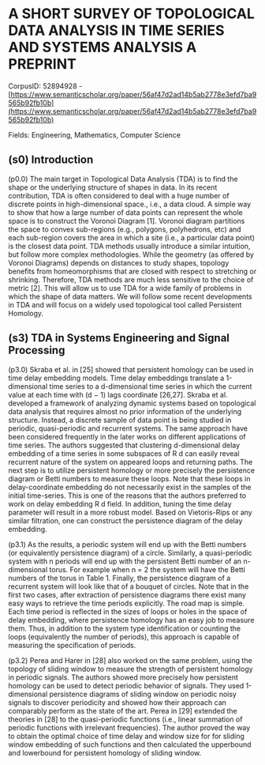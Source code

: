 # A SHORT SURVEY OF TOPOLOGICAL DATA ANALYSIS IN TIME SERIES AND SYSTEMS ANALYSIS A PREPRINT

CorpusID: 52894928 - [https://www.semanticscholar.org/paper/56af47d2ad14b5ab2778e3efd7ba9565b92fb10b](https://www.semanticscholar.org/paper/56af47d2ad14b5ab2778e3efd7ba9565b92fb10b)

Fields: Engineering, Mathematics, Computer Science

## (s0) Introduction
(p0.0) The main target in Topological Data Analysis (TDA) is to find the shape or the underlying structure of shapes in data. In its recent contribution, TDA is often considered to deal with a huge number of discrete points in high-dimensional space., i.e., a data cloud. A simple way to show that how a large number of data points can represent the whole space is to construct the Voronoi Diagram [1]. Voronoi diagram partitions the space to convex sub-regions (e.g., polygons, polyhedrons, etc) and each sub-region covers the area in which a site (i.e., a particular data point) is the closest data point. TDA methods usually introduce a similar intuition, but follow more complex methodologies. While the geometry (as offered by Voronoi Diagrams) depends on distances to study shapes, topology benefits from homeomorphisms that are closed with respect to stretching or shrinking. Therefore, TDA methods are much less sensitive to the choice of metric [2]. This will allow us to use TDA for a wide family of problems in which the shape of data matters. We will follow some recent developments in TDA and will focus on a widely used topological tool called Persistent Homology.
## (s3) TDA in Systems Engineering and Signal Processing
(p3.0) Skraba et al. in [25] showed that persistent homology can be used in time delay embedding models. Time delay embeddings translate a 1-dimensional time series to a d-dimensional time series in which the current value at each time with (d − 1) lags coordinate [26,27]. Skraba et al. developed a framework of analyzing dynamic systems based on topological data analysis that requires almost no prior information of the underlying structure. Instead, a discrete sample of data point is being studied in periodic, quasi-periodic and recurrent systems. The same approach have been considered frequently in the later works on different applications of time series. The authors suggested that clustering d-dimensional delay embedding of a time series in some subspaces of R d can easily reveal recurrent nature of the system on appeared loops and returning paths. The next step is to utilize persistent homology or more precisely the persistence diagram or Betti numbers to measure these loops. Note that these loops in delay-coordinate embedding do not necessarily exist in the samples of the initial time-series. This is one of the reasons that the authors preferred to work on delay embedding R d field. In addition, tuning the time delay parameter will result in a more robust model. Based on Vietoris-Rips or any similar filtration, one can construct the persistence diagram of the delay embedding.

(p3.1) As the results, a periodic system will end up with the Betti numbers (or equivalently persistence diagram) of a circle. Similarly, a quasi-periodic system with n periods will end up with the persistent Betti number of an n-dimensional torus. For example when n = 2 the system will have the Betti numbers of the torus in Table 1. Finally, the persistence diagram of a recurrent system will look like that of a bouquet of circles. Note that in the first two cases, after extraction of persistence diagrams there exist many easy ways to retrieve the time periods explicitly. The road map is simple. Each time period is reflected in the sizes of loops or holes in the space of delay embedding, where persistence homology has an easy job to measure them. Thus, in addition to the system type identification or counting the loops (equivalently the number of periods), this approach is capable of measuring the specification of periods.

(p3.2) Perea and Harer in [28] also worked on the same problem, using the topology of sliding window to measure the strength of persistent homology in periodic signals. The authors showed more precisely how persistent homology can be used to detect periodic behavior of signals. They used 1-dimensional persistence diagrams of sliding window on periodic noisy signals to discover periodicity and showed how their approach can comparably perform as the state of the art. Perea in [29] extended the theories in [28] to the quasi-periodic functions (i.e., linear summation of periodic functions with irrelevant frequencies). The author proved the way to obtain the optimal choice of time delay and window size for for sliding window embedding of such functions and then calculated the upperbound and lowerbound for persistent homology of sliding window.
